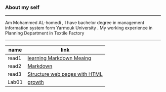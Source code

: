 ### About my self ###
-----
Am Mohammed AL-homedi , I have bachelor degree in management information system form Yarmouk University . My working experience in Planning Department in Textile Factory

------


| name | link |
| ----------- | ----------- |
| read1 | [learning Markdown Meaing ](read1.md)
| read2 | [Markdown](read2.md) |
| read3 | [Structure web pages with HTML](read3.md) |
| Lab01 | [growth](lab1.md) |

